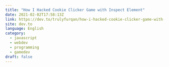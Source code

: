 ```yaml
---
title: "How I Hacked Cookie Clicker Game with Inspect Element"
date: 2021-02-02T17:58:13Z
link: https://dev.to/trulyfurqan/how-i-hacked-cookie-clicker-game-with-inspect-element-cd8?utm_medium=RSS&utm_source=news.12bit.vn
site: dev.to
language: English
category:
  - javascript
  - webdev
  - programming
  - gamedev
draft: false
---
```

